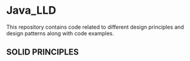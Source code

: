 # Java_LLD
This repository contains code related to different design principles and design patterns along with code examples.

## SOLID PRINCIPLES

